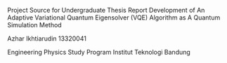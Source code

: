 Project Source for Undergraduate Thesis Report 
Development of An Adaptive Variational Quantum Eigensolver (VQE) Algorithm as A Quantum Simulation Method

Azhar Ikhtiarudin
13320041

Engineering Physics Study Program
Institut Teknologi Bandung
